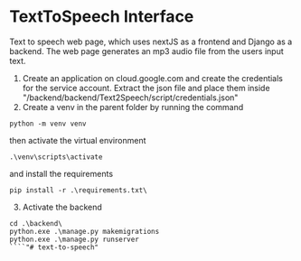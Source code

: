 # TextToSpeech Interface

Text to speech web page, which uses nextJS as a frontend and Django as a backend. The web page generates an mp3 audio file from the users input text.

1. Create an application on cloud.google.com and create the credentials for the service account. Extract the json file and place them inside "/backend/backend/Text2Speech/script/credentials.json"
2. Create a venv in the parent folder by running the command 
````
python -m venv venv
````
then activate the virtual environment
````
.\venv\scripts\activate
````
and install the requirements
````
pip install -r .\requirements.txt\
````

3. Activate the backend
````
cd .\backend\
python.exe .\manage.py makemigrations
python.exe .\manage.py runserver
````"# text-to-speech" 
